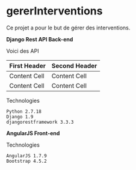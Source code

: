 # gererInterventions
Ce projet a pour le but de gérer des interventions.

**Django Rest API Back-end**

Voici des API

| First Header  | Second Header |
| ------------- | ------------- |
| Content Cell  | Content Cell  |
| Content Cell  | Content Cell  |


Technologies
```
Python 2.7.18
Django 1.9
djangorestframework 3.3.3
```

**AngularJS Front-end**

Technologies
```
AngularJS 1.7.9
Bootstrap 4.5.2
```
